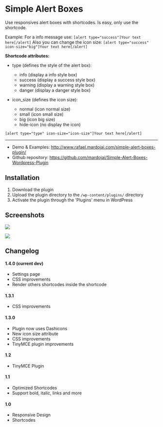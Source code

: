# Simple Alert Boxes
Use responsives alert boxes with shortcodes.
Is easy, only use the shortcode.

Example: For a info message use:
`[alert type="success"]Your text here[/alert]`
Also you can change the icon size:
`[alert type="success" icon-size="big"]Your text here[/alert]`

**Shortcode attributes:**

* type (defines the style of the alert box):
  * info (display a info style box)
  * success (display a success style box)
  * warning (display a warning style box)
  * danger (display a danger style box)

* icon_size (defines the icon size):
  * normal (icon normal size)
  * small (icon small size)
  * big (icon big size)
  * hide-icon (no display the icon)

`[alert type="type" icon-size="icon-size"]Your text here[/alert]`

----

* Demo & Examples: http://www.rafael.mardojai.com/simple-alert-boxes-plugin/
* Github repository: https://github.com/mardojai/Simple-Alert-Boxes-Wordpress-Plugin

## Installation

1. Download the plugin
2. Upload the plugin directory to the `/wp-content/plugins/` directory
3. Activate the plugin through the 'Plugins' menu in WordPress

## Screenshots
![](https://ps.w.org/simple-alert-boxes/assets/screenshot-1.png)

![](https://ps.w.org/simple-alert-boxes/assets/screenshot-2.png)


## Changelog

#### 1.4.0 (current dev)
* Settings page
* CSS improvements
* Render others shortcodes inside the shortcode

#### 1.3.1
* CSS improvements

#### 1.3.0
* Plugin now uses Dashicons
* New icon size attribute
* CSS improvements
* TinyMCE plugin improvements

#### 1.2
* TinyMCE Plugin

#### 1.1
* Optimized Shortcodes
* Support bold, italic, links and more

#### 1.0
* Responsive Design
* Shortcodes
